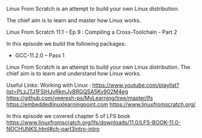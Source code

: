 Linux From Scratch is an attempt to build your own Linux distribution.

The chief aim is to learn and master how Linux works.

Linux From Scratch 11.1 – Ep 9 : Compiling a Cross-Toolchain - Part 2 

In this episode we build the following packages:
- GCC-11.2.0 – Pass 1

Linux From Scratch is an attempt to build your own Linux distribution.
The chief aim is to learn and understand how Linux works.

Useful Links:
Working with Linux : https://www.youtube.com/playlist?list=PLzJTJ1FSIHJvRkmJyBRGQSA5Kv902M4eg 
https://github.com/veeresh-ps/MyLearning/tree/master/lfs
https://embeddedlinuxlearningpoint.com 
https://www.linuxfromscratch.org/

In this episode we covered chapter 5 of LFS book https://www.linuxfromscratch.org/lfs/downloads/11.0/LFS-BOOK-11.0-NOCHUNKS.html#ch-part3intro-intro
